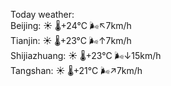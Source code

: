 Today weather:  
Beijing: ☀️   🌡️+24°C 🌬️↖7km/h  
Tianjin: ☀️   🌡️+23°C 🌬️↑7km/h  
Shijiazhuang: ☀️   🌡️+23°C 🌬️↓15km/h  
Tangshan: ☀️   🌡️+21°C 🌬️↗7km/h  
